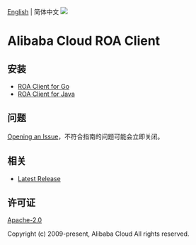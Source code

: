[English](README.md) | 简体中文
![](https://aliyunsdk-pages.alicdn.com/icons/AlibabaCloud.svg)

# Alibaba Cloud ROA Client

## 安装

- [ROA Client for Go](./golang/README-CN.md)
- [ROA Client for Java](./java/README-CN.md)

## 问题

[Opening an Issue](https://github.com/aliyun/tea-roa/issues/new)，不符合指南的问题可能会立即关闭。

## 相关

- [Latest Release](https://github.com/aliyun/tea-roa)

## 许可证

[Apache-2.0](http://www.apache.org/licenses/LICENSE-2.0)

Copyright (c) 2009-present, Alibaba Cloud All rights reserved.
